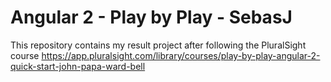 # Angular 2 - Play by Play - SebasJ
This repository contains my result project after following the PluralSight course https://app.pluralsight.com/library/courses/play-by-play-angular-2-quick-start-john-papa-ward-bell